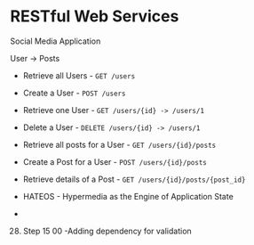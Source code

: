 # RESTful Web Services

Social Media Application

User -> Posts

- Retrieve all Users - `GET /users`
- Create a User - `POST /users`
- Retrieve one User - `GET /users/{id} -> /users/1`
- Delete a User - `DELETE /users/{id} -> /users/1`


- Retrieve all posts for a User - `GET /users/{id}/posts`
- Create a Post for a User - `POST /users/{id}/posts`
- Retrieve details of a Post - `GET /users/{id}/posts/{post_id}`

- HATEOS - Hypermedia as the Engine of Application State
- 
28. Step 15 00 -Adding dependency for validation